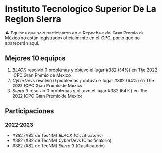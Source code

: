 # Instituto Tecnologico Superior De La Region Sierra

:warning: Equipos que solo participaron en el Repechaje del Gran Premio de México no están registrados oficialmente en el ICPC, por lo que no aparecerán aquí.

## Mejores 10 equipos

1. _BLACK_ resolvió 0 problemas y obtuvo el lugar #382 (64%) en The 2022 ICPC Gran Premio de Mexico
1. _CyberDevs_ resolvió 0 problemas y obtuvo el lugar #382 (64%) en The 2022 ICPC Gran Premio de Mexico
1. _Sierra 3_ resolvió 0 problemas y obtuvo el lugar #382 (64%) en The 2022 ICPC Gran Premio de Mexico

## Participaciones

### 2022-2023

- #382 (#82 de TecNM) _BLACK_ (Clasificatorio)
- #382 (#82 de TecNM) _CyberDevs_ (Clasificatorio)
- #382 (#82 de TecNM) _Sierra 3_ (Clasificatorio)



